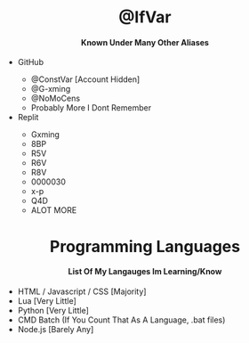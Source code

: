 <h1 align="center">@IfVar</h1>
<h4 align="center">Known Under Many Other Aliases</h4>
<ul>
  <li>GitHub</li>
    <ul>
      <li>@ConstVar [Account Hidden]</li>
      <li>@G-xming</li>
      <li>@NoMoCens</li>
      <li>Probably More I Dont Remember</li>
    </ul>
  <li>Replit</li>
    <ul>
      <li>Gxming</li>
      <li>8BP</li>
      <li>R5V</li>
      <li>R6V</li>
      <li>R8V</li>
      <li>0000030</li>
      <li>x-p</li>
      <li>Q4D</li>
      <li>ALOT MORE</li>
    </ul>
</ul>

<h1 align="center">Programming Languages</h1>
<h4 align="center">List Of My Langauges Im Learning/Know</h4>

 - HTML / Javascript / CSS [Majority]
- Lua [Very Little]
- Python [Very Little]
- CMD Batch (If You Count That As A Language, .bat files)
- Node.js [Barely Any]

